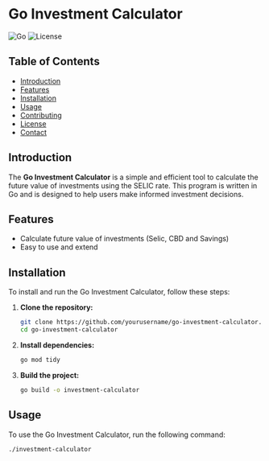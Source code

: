 # Go Investment Calculator

![Go](https://img.shields.io/badge/Go-1.16-blue)
![License](https://img.shields.io/badge/License-MIT-green)

## Table of Contents
- [Introduction](#introduction)
- [Features](#features)
- [Installation](#installation)
- [Usage](#usage)
- [Contributing](#contributing)
- [License](#license)
- [Contact](#contact)

## Introduction
The **Go Investment Calculator** is a simple and efficient tool to calculate the future value of investments using the SELIC rate. This program is written in Go and is designed to help users make informed investment decisions.

## Features
- Calculate future value of investments (Selic, CBD and Savings)
- Easy to use and extend

## Installation
To install and run the Go Investment Calculator, follow these steps:

1. **Clone the repository:**
    ```sh
    git clone https://github.com/yourusername/go-investment-calculator.git
    cd go-investment-calculator
    ```

2. **Install dependencies:**
    ```sh
    go mod tidy
    ```

3. **Build the project:**
    ```sh
    go build -o investment-calculator
    ```

## Usage
To use the Go Investment Calculator, run the following command:

```sh
./investment-calculator